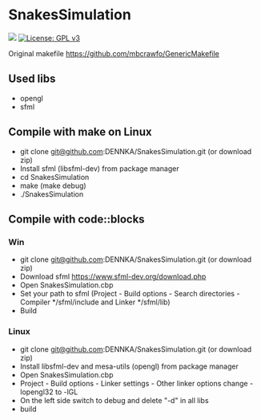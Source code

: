 # SnakesSimulation

[![](https://tokei.rs/b1/github/DENNKA/SnakesSimulation)](https://github.com/XAMPPRocky/tokei)
[![License: GPL v3](https://img.shields.io/badge/License-GPLv3-blue.svg)](https://www.gnu.org/licenses/gpl-3.0)

Original makefile https://github.com/mbcrawfo/GenericMakefile
## Used libs
* opengl
* sfml
## Compile with make on Linux
* git clone git@github.com:DENNKA/SnakesSimulation.git  (or download zip)
* Install sfml (libsfml-dev) from package manager
* cd SnakesSimulation
* make (make debug)
* ./SnakesSimulation
## Compile with code::blocks
### Win
* git clone git@github.com:DENNKA/SnakesSimulation.git  (or download zip)
* Download sfml https://www.sfml-dev.org/download.php
* Open SnakesSimulation.cbp
* Set your path to sfml (Project - Build options - Search directories - Compiler */sfml/include and Linker */sfml/lib)
* Build
### Linux
* git clone git@github.com:DENNKA/SnakesSimulation.git  (or download zip)
* Install libsfml-dev and mesa-utils (opengl) from package manager
* Open SnakesSimulation.cbp
* Project - Build options - Linker settings - Other linker options  change -lopengl32 to -lGL
* On the left side switch to debug and delete "-d" in all libs
* build


